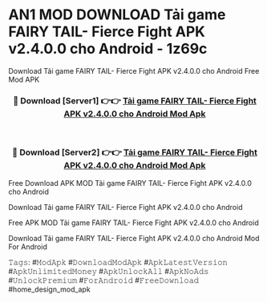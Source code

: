 # AN1 MOD DOWNLOAD Tải game FAIRY TAIL- Fierce Fight APK v2.4.0.0 cho Android - 1z69c
Download Tải game FAIRY TAIL- Fierce Fight APK v2.4.0.0 cho Android Free Mod APK

<div align="center">
<h3>🔴 Download [Server1] 👉👉 <a href="https://apk-comot.site?title=Tải_game_FAIRY_TAIL-_Fierce_Fight_APK_v2.4.0.0_cho_Android">Tải game FAIRY TAIL- Fierce Fight APK v2.4.0.0 cho Android Mod Apk</a></h3><br>

<h3>🔴 Download [Server2] 👉👉 <a href="https://apk-comot.site?title=Tải_game_FAIRY_TAIL-_Fierce_Fight_APK_v2.4.0.0_cho_Android">Tải game FAIRY TAIL- Fierce Fight APK v2.4.0.0 cho Android Mod Apk</a></h3>
</div>


Free Download APK MOD Tải game FAIRY TAIL- Fierce Fight APK v2.4.0.0 cho Android

Download Tải game FAIRY TAIL- Fierce Fight APK v2.4.0.0 cho Android 

Free APK MOD Tải game FAIRY TAIL- Fierce Fight APK v2.4.0.0 cho Android 

Download Tải game FAIRY TAIL- Fierce Fight APK v2.4.0.0 cho Android Mod For Android

𝚃𝚊𝚐𝚜: #𝙼𝚘𝚍𝙰𝚙𝚔 #𝙳𝚘𝚠𝚗𝚕𝚘𝚊𝚍𝙼𝚘𝚍𝙰𝚙𝚔 #𝙰𝚙𝚔𝙻𝚊𝚝𝚎𝚜𝚝𝚅𝚎𝚛𝚜𝚒𝚘𝚗 #𝙰𝚙𝚔𝚄𝚗𝚕𝚒𝚖𝚒𝚝𝚎𝚍𝙼𝚘𝚗𝚎𝚢 #𝙰𝚙𝚔𝚄𝚗𝚕𝚘𝚌𝚔𝙰𝚕𝚕 #𝙰𝚙𝚔𝙽𝚘𝙰𝚍𝚜 #𝚄𝚗𝚕𝚘𝚌𝚔𝙿𝚛𝚎𝚖𝚒𝚞𝚖 #𝙵𝚘𝚛𝙰𝚗𝚍𝚛𝚘𝚒𝚍 #𝙵𝚛𝚎𝚎𝙳𝚘𝚠𝚗𝚕𝚘𝚊𝚍 #home_design_mod_apk
